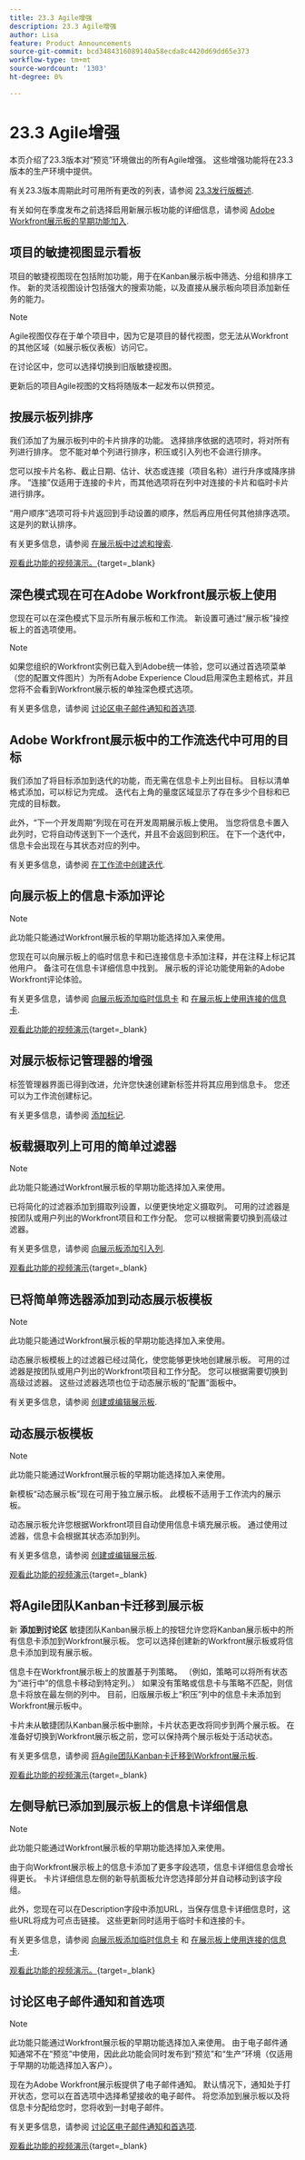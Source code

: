 ```yaml
---
title: 23.3 Agile增强
description: 23.3 Agile增强
author: Lisa
feature: Product Announcements
source-git-commit: bcd3484316089140a58ecda8c4420d69dd65e373
workflow-type: tm+mt
source-wordcount: '1303'
ht-degree: 0%

---
```


# 23.3 Agile增强

本页介绍了23.3版本对“预览”环境做出的所有Agile增强。 这些增强功能将在23.3版本的生产环境中提供。

有关23.3版本周期此时可用所有更改的列表，请参阅 [23.3发行版概述](/help/quicksilver/product-announcements/product-releases/23.3-release-activity/23-3-release-overview.md).

有关如何在季度发布之前选择启用新展示板功能的详细信息，请参阅 [Adobe Workfront展示板的早期功能加入](/help/quicksilver/agile/get-started-with-boards/boards-early-feature-opt-in.md).

## 项目的敏捷视图显示看板

项目的敏捷视图现在包括附加功能，用于在Kanban展示板中筛选、分组和排序工作。 新的灵活视图设计包括强大的搜索功能，以及直接从展示板向项目添加新任务的能力。

>[!NOTE]
>
>Agile视图仅存在于单个项目中，因为它是项目的替代视图，您无法从Workfront的其他区域（如展示板仪表板）访问它。

在讨论区中，您可以选择切换到旧版敏捷视图。

更新后的项目Agile视图的文档将随版本一起发布以供预览。

## 按展示板列排序

我们添加了为展示板列中的卡片排序的功能。 选择排序依据的选项时，将对所有列进行排序。 您不能对单个列进行排序，积压或引入列也不会进行排序。

您可以按卡片名称、截止日期、估计、状态或连接（项目名称）进行升序或降序排序。 “连接”仅适用于连接的卡片，而其他选项将在列中对连接的卡片和临时卡片进行排序。

“用户顺序”选项可将卡片返回到手动设置的顺序，然后再应用任何其他排序选项。 这是列的默认排序。

有关更多信息，请参阅 [在展示板中过滤和搜索](/help/quicksilver/agile/get-started-with-boards/filter-search-in-board.md).

[观看此功能的视频演示。](https://video.tv.adobe.com/v/3420932/){target=_blank}

## 深色模式现在可在Adobe Workfront展示板上使用

您现在可以在深色模式下显示所有展示板和工作流。 新设置可通过“展示板”操控板上的首选项使用。

>[!NOTE]
>
>如果您组织的Workfront实例已载入到Adobe统一体验，您可以通过首选项菜单（您的配置文件图片）为所有Adobe Experience Cloud启用深色主题格式，并且您将不会看到Workfront展示板的单独深色模式选项。

有关更多信息，请参阅 [讨论区电子邮件通知和首选项](/help/quicksilver/agile/get-started-with-boards/boards-emails.md).

## Adobe Workfront展示板中的工作流迭代中可用的目标

我们添加了将目标添加到迭代的功能，而无需在信息卡上列出目标。 目标以清单格式添加，可以标记为完成。 迭代右上角的量度区域显示了存在多少个目标和已完成的目标数。

此外，“下一个开发周期”列现在可在开发周期展示板上使用。 当您将信息卡置入此列时，它将自动传送到下一个迭代，并且不会返回到积压。 在下一个迭代中，信息卡会出现在与其状态对应的列中。

有关更多信息，请参阅 [在工作流中创建迭代](/help/quicksilver/agile/use-boards-agile-planning-tools/create-an-iteration-in-workstream.md).

## 向展示板上的信息卡添加评论

>[!NOTE]
>
>此功能只能通过Workfront展示板的早期功能选择加入来使用。

您现在可以向展示板上的临时信息卡和已连接信息卡添加注释，并在注释上标记其他用户。 备注可在信息卡详细信息中找到。 展示板的评论功能使用新的Adobe Workfront评论体验。

有关更多信息，请参阅 [向展示板添加临时信息卡](/help/quicksilver/agile/get-started-with-boards/add-card-to-board.md) 和 [在展示板上使用连接的信息卡](/help/quicksilver/agile/get-started-with-boards/connected-cards.md).

[观看此功能的视频演示](https://video.tv.adobe.com/v/3420832/){target=_blank}

## 对展示板标记管理器的增强

标签管理器界面已得到改进，允许您快速创建新标签并将其应用到信息卡。 您还可以为工作流创建标记。

有关更多信息，请参阅 [添加标记](/help/quicksilver/agile/get-started-with-boards/add-tags.md).

## 板载摄取列上可用的简单过滤器

>[!NOTE]
>
>此功能只能通过Workfront展示板的早期功能选择加入来使用。

已将简化的过滤器添加到摄取列设置，以便更快地定义摄取列。 可用的过滤器是按团队或用户列出的Workfront项目和工作分配。 您可以根据需要切换到高级过滤器。

有关更多信息，请参阅 [向展示板添加引入列](/help/quicksilver/agile/use-boards-agile-planning-tools/add-intake-column-to-board.md).

[观看此功能的视频演示](https://video.tv.adobe.com/v/3419420/){target=_blank}

## 已将简单筛选器添加到动态展示板模板

>[!NOTE]
>
>此功能只能通过Workfront展示板的早期功能选择加入来使用。

动态展示板模板上的过滤器已经过简化，使您能够更快地创建展示板。 可用的过滤器是按团队或用户列出的Workfront项目和工作分配。 您可以根据需要切换到高级过滤器。 这些过滤器选项也位于动态展示板的“配置”面板中。

有关更多信息，请参阅 [创建或编辑展示板](/help/quicksilver/agile/get-started-with-boards/create-edit-board.md).

## 动态展示板模板

>[!NOTE]
>
>此功能只能通过Workfront展示板的早期功能选择加入来使用。

新模板“动态展示板”现在可用于独立展示板。 此模板不适用于工作流内的展示板。

动态展示板允许您根据Workfront项目自动使用信息卡填充展示板。 通过使用过滤器，信息卡会根据其状态添加到列。

有关更多信息，请参阅 [创建或编辑展示板](/help/quicksilver/agile/get-started-with-boards/create-edit-board.md).

[观看此功能的视频演示](https://video.tv.adobe.com/v/3418600/){target=_blank}

## 将Agile团队Kanban卡迁移到展示板

新 **添加到讨论区** 敏捷团队Kanban展示板上的按钮允许您将Kanban展示板中的所有信息卡添加到Workfront展示板。 您可以选择创建新的Workfront展示板或将信息卡添加到现有展示板。

信息卡在Workfront展示板上的放置基于列策略。 （例如，策略可以将所有状态为“进行中”的信息卡移动到特定列。） 如果没有策略或信息卡与策略不匹配，则信息卡将放在最左侧的列中。 目前，旧版展示板上“积压”列中的信息卡未添加到Workfront展示板中。

卡片未从敏捷团队Kanban展示板中删除，卡片状态更改将同步到两个展示板。 在准备好切换到Workfront展示板之前，您可以保持两个展示板处于活动状态。

有关更多信息，请参阅 [将Agile团队Kanban卡迁移到Workfront展示板](/help/quicksilver/agile/use-boards-agile-planning-tools/migrate-kanban-cards-to-boards.md).

[观看此功能的视频演示](https://video.tv.adobe.com/v/3420425/){target=_blank}

## 左侧导航已添加到展示板上的信息卡详细信息

>[!NOTE]
>
>此功能只能通过Workfront展示板的早期功能选择加入来使用。

由于向Workfront展示板上的信息卡添加了更多字段选项，信息卡详细信息会增长得更长。 卡片详细信息左侧的新导航面板允许您选择部分并自动移动到该字段组。

此外，您现在可以在Description字段中添加URL，当保存信息卡详细信息时，这些URL将成为可点击链接。 这些更新同时适用于临时卡和连接的卡。

有关更多信息，请参阅 [向展示板添加临时信息卡](/help/quicksilver/agile/get-started-with-boards/add-card-to-board.md) 和 [在展示板上使用连接的信息卡](/help/quicksilver/agile/get-started-with-boards/connected-cards.md).

[观看此功能的视频演示。](https://video.tv.adobe.com/v/3418598/){target=_blank}

## 讨论区电子邮件通知和首选项

>[!NOTE]
>
>此功能只能通过Workfront展示板的早期功能选择加入来使用。 由于电子邮件通知通常不在“预览”中使用，因此此功能会同时发布到“预览”和“生产”环境（仅适用于早期的功能选择加入客户）。

现在为Adobe Workfront展示板提供了电子邮件通知。 默认情况下，通知处于打开状态，您可以在首选项中选择希望接收的电子邮件。 将您添加到展示板以及将信息卡分配给您时，您将收到一封电子邮件。

有关更多信息，请参阅 [讨论区电子邮件通知和首选项](/help/quicksilver/agile/get-started-with-boards/boards-emails.md).

[观看此功能的视频演示](https://video.tv.adobe.com/v/3418597/){target=_blank}
